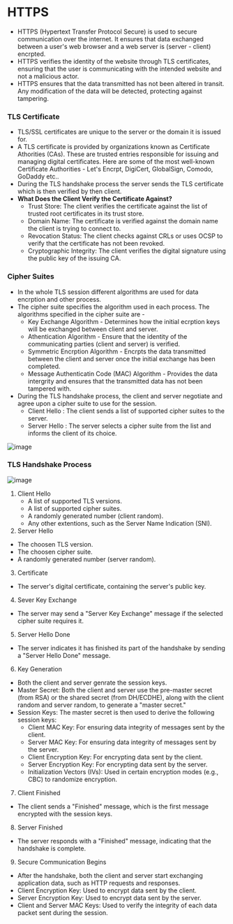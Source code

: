 # HTTPS                      
* HTTPS (Hypertext Transfer Protocol Secure) is used to secure communication over the internet. It ensures that data exchanged between a user's web browser and a web server is (server - client) encrpted.
* HTTPS verifies the identity of the website through TLS certificates, ensuring that the user is communicating with the intended website and not a malicious actor.
* HTTPS ensures that the data transmitted has not been altered in transit. Any modification of the data will be detected, protecting against tampering.
  
### TLS Certificate                
* TLS/SSL certificates are unique to the server or the domain it is issued for.
* A TLS certificate is provided by organizations known as Certificate Athorities (CAs). These are trusted entries responsible for issuing and managing digital certificates. Here are some of the most well-known Certificate Authorities - Let's Encrpt, DigiCert, GlobalSign, Comodo, GoDaddy etc..
* During the TLS handshake process the server sends the TLS certificate which is then verified by then client.
* **What Does the Client Verify the Certificate Against?**
  * Trust Store: The client verifies the certificate against the list of trusted root certificates in its trust store.
  * Domain Name: The certificate is verified against the domain name the client is trying to connect to.
  * Revocation Status: The client checks against CRLs or uses OCSP to verify that the certificate has not been revoked.
  * Cryptographic Integrity: The client verifies the digital signature using the public key of the issuing CA.

### Cipher Suites          
* In the whole TLS session different algorithms are used for data encrption and other process.
* The cipher suite specifies the algorithm used in each process. The algorithms specified in the cipher suite are -
  * Key Exchange Algorithm - Determines how the initial ecrption keys will be exchanged between client and server.
  * Athentication Algorithm - Ensure that the identity of the communicating parties (client and server) is verified.
  * Symmetric Encrption Algorithm - Encrpts the data transmitted between the client and server once the initial exchange has been completed.
  * Message Authenticatin Code (MAC) Algorithm - Provides the data intergrity and ensures that the transmitted data has not been tampered with.
* During the TLS handshake process, the client and server negotiate and agree upon a cipher suite to use for the session.
  * Client Hello : The client sends a list of supported cipher suites to the server.
  * Server Hello : The server selects a cipher suite from the list and informs the client of its choice.

![image](https://github.com/user-attachments/assets/0a02c6b0-fef4-4b2a-9642-289e68e5d105)

### TLS Handshake Process      
![image](https://github.com/user-attachments/assets/40e26a44-13d1-48b6-bbc6-605775ef351d)
           
1. Client Hello
   * A list of supported TLS versions.
   * A list of supported cipher suites.
   * A randomly generated number (client random).
   * Any other extentions, such as the Server Name Indication (SNI).
2. Server Hello
  * The choosen TLS version.
  * The choosen cipher suite.
  * A randomly generated number (server random).
3. Certificate
  * The server's digital certificate, containing the server's public key.
4. Sever Key Exchange
  * The server may send a "Server Key Exchange" message if the selected cipher suite requires it.
5. Server Hello Done
  *  The server indicates it has finished its part of the handshake by sending a "Server Hello Done" message.
6. Key Generation
  * Both the client and server genrate the session keys.
  *  Master Secret: Both the client and server use the pre-master secret (from RSA) or the shared secret (from DH/ECDHE), along with the client random and server random, to generate a "master secret."
  * Session Keys: The master secret is then used to derive the following session keys:
    * Client MAC Key: For ensuring data integrity of messages sent by the client.
    * Server MAC Key: For ensuring data integrity of messages sent by the server.
    * Client Encryption Key: For encrypting data sent by the client.
    * Server Encryption Key: For encrypting data sent by the server.
    * Initialization Vectors (IVs): Used in certain encryption modes (e.g., CBC) to randomize encryption.
7. Client Finished
  * The client sends a "Finished" message, which is the first message encrypted with the session keys.
8. Server Finished
  * The server responds with a "Finished" message, indicating that the handshake is complete.
9. Secure Communication Begins
  * After the handshake, both the client and server start exchanging application data, such as HTTP requests and responses.
  * Client Encryption Key: Used to encrypt data sent by the client.
  * Server Encryption Key: Used to encrypt data sent by the server.
  * Client and Server MAC Keys: Used to verify the integrity of each data packet sent during the session.


